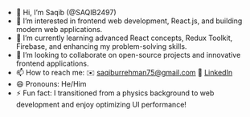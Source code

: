 - 👋 Hi, I’m Saqib (@SAQIB2497)
- 👀 I’m interested in frontend web development, React.js, and building modern web applications.
- 🌱 I’m currently learning advanced React concepts, Redux Toolkit, Firebase, and enhancing my problem-solving skills.
- 💞️ I’m looking to collaborate on open-source projects and innovative frontend applications.
- 📫 How to reach me:
  ✉️ saqiburrehman75@gmail.com
  🔗 [LinkedIn](https://www.linkedin.com/in/saqib-ur-rehman-1827522ba/)
- 😄 Pronouns: He/Him
- ⚡ Fun fact: I transitioned from a physics background to web development and enjoy optimizing UI performance!

<!---
SAQIB2497/SAQIB2497 is a ✨ special ✨ repository because its `README.md` (this file) appears on your GitHub profile.
You can click the Preview link to take a look at your changes.
--->
